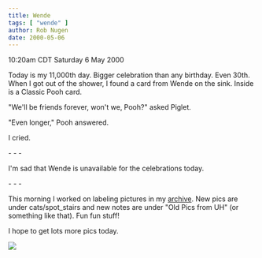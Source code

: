 ```yaml
---
title: Wende
tags: [ "wende" ]
author: Rob Nugen
date: 2000-05-06
---
```


<title>Wende</title>
<p class=date>10:20am CDT Saturday 6 May 2000</p>

<p>Today is my 11,000th day.  Bigger celebration than any birthday.
Even 30th.  When I got out of the shower, I found a card from Wende on
the sink. Inside is a Classic Pooh card.

<p>"We'll be friends forever, won't we, Pooh?" asked Piglet.

<p>"Even longer," Pooh answered.

<p>I cried.

<p>- - -

<p>I'm sad that Wende is unavailable for the celebrations today.

<p>- - -

<p>This morning I worked on labeling pictures in my <a
href="/cgi-local/images.cgi">archive</a>.  New pics are under
cats/spot_stairs and new notes are under "Old Pics from UH" (or
something like that).  Fun fun stuff!  

<p>I hope to get lots more pics today.

<p><img src='/images/rob/wL-ROB.gif'>

